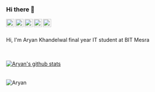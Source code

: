 ### Hi there 👋
<a href="https://www.linkedin.com/in/aryan-khandelwal29/">
  <img align="left" alt="Aryan's LinkdeIN" width="22px" src="https://cdn.jsdelivr.net/npm/simple-icons@v3/icons/linkedin.svg" />
</a>
<a href="https://codeforces.com/profile/aryan29">
  <img align="left" alt="Aryan's Telegram" width="22px" src="https://cdn.jsdelivr.net/npm/simple-icons@v3/icons/codeforces.svg" />
</a>
<a href="https://leetcode.com/aryan29/">
  <img align="left" alt="Aryan's Leetcode" width="22px" src="https://cdn.jsdelivr.net/npm/simple-icons@v3/icons/leetcode.svg" />
</a>  
<a href="https://www.instagram.com/_crazy__anyone/">
  <img align="left" alt="Aryan's Instagram" width="22px" src="https://cdn.jsdelivr.net/npm/simple-icons@v3/icons/instagram.svg" />
</a>
<a href="https://www.youtube.com/channel/UCgUNwi1jeCwff_I5wS0_EXw/featured?view_as=subscriber">
  <img align="left" alt="Aryan's Youtube" width="22px" src="https://cdn.jsdelivr.net/npm/simple-icons@v3/icons/youtube.svg" />
</a> 
 <br/>
  <br/>
 
Hi, I'm Aryan Khandelwal final year IT student at BIT Mesra    


 <br/>
  <br/>
<a href="https://github.com/aryan29/github-readme-stats">
  <img align="center" src="https://github-readme-stats.vercel.app/api?username=aryan29&count_private=true&show_icons=true&include_all_commits=true&theme=dark" alt="Aryan's github stats" />
</a>     
<br/><br/><br/>
<img align="center" src="https://github-readme-stats.vercel.app/api/top-langs/?username=aryan29&hide=jupyter notebook&layout=compact" alt="Aryan" />
